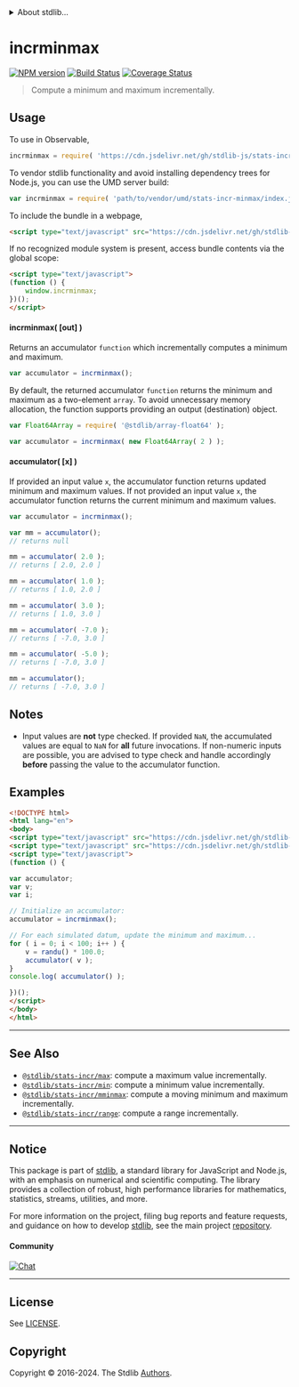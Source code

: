 <!--

@license Apache-2.0

Copyright (c) 2018 The Stdlib Authors.

Licensed under the Apache License, Version 2.0 (the "License");
you may not use this file except in compliance with the License.
You may obtain a copy of the License at

   http://www.apache.org/licenses/LICENSE-2.0

Unless required by applicable law or agreed to in writing, software
distributed under the License is distributed on an "AS IS" BASIS,
WITHOUT WARRANTIES OR CONDITIONS OF ANY KIND, either express or implied.
See the License for the specific language governing permissions and
limitations under the License.

-->


<details>
  <summary>
    About stdlib...
  </summary>
  <p>We believe in a future in which the web is a preferred environment for numerical computation. To help realize this future, we've built stdlib. stdlib is a standard library, with an emphasis on numerical and scientific computation, written in JavaScript (and C) for execution in browsers and in Node.js.</p>
  <p>The library is fully decomposable, being architected in such a way that you can swap out and mix and match APIs and functionality to cater to your exact preferences and use cases.</p>
  <p>When you use stdlib, you can be absolutely certain that you are using the most thorough, rigorous, well-written, studied, documented, tested, measured, and high-quality code out there.</p>
  <p>To join us in bringing numerical computing to the web, get started by checking us out on <a href="https://github.com/stdlib-js/stdlib">GitHub</a>, and please consider <a href="https://opencollective.com/stdlib">financially supporting stdlib</a>. We greatly appreciate your continued support!</p>
</details>

# incrminmax

[![NPM version][npm-image]][npm-url] [![Build Status][test-image]][test-url] [![Coverage Status][coverage-image]][coverage-url] <!-- [![dependencies][dependencies-image]][dependencies-url] -->

> Compute a minimum and maximum incrementally.



<section class="usage">

## Usage

To use in Observable,

```javascript
incrminmax = require( 'https://cdn.jsdelivr.net/gh/stdlib-js/stats-incr-minmax@v0.2.0-umd/browser.js' )
```

To vendor stdlib functionality and avoid installing dependency trees for Node.js, you can use the UMD server build:

```javascript
var incrminmax = require( 'path/to/vendor/umd/stats-incr-minmax/index.js' )
```

To include the bundle in a webpage,

```html
<script type="text/javascript" src="https://cdn.jsdelivr.net/gh/stdlib-js/stats-incr-minmax@v0.2.0-umd/browser.js"></script>
```

If no recognized module system is present, access bundle contents via the global scope:

```html
<script type="text/javascript">
(function () {
    window.incrminmax;
})();
</script>
```

#### incrminmax( \[out] )

Returns an accumulator `function` which incrementally computes a minimum and maximum.

```javascript
var accumulator = incrminmax();
```

By default, the returned accumulator `function` returns the minimum and maximum as a two-element `array`. To avoid unnecessary memory allocation, the function supports providing an output (destination) object.

```javascript
var Float64Array = require( '@stdlib/array-float64' );

var accumulator = incrminmax( new Float64Array( 2 ) );
```

#### accumulator( \[x] )

If provided an input value `x`, the accumulator function returns updated minimum and maximum values. If not provided an input value `x`, the accumulator function returns the current minimum and maximum values.

```javascript
var accumulator = incrminmax();

var mm = accumulator();
// returns null

mm = accumulator( 2.0 );
// returns [ 2.0, 2.0 ]

mm = accumulator( 1.0 );
// returns [ 1.0, 2.0 ]

mm = accumulator( 3.0 );
// returns [ 1.0, 3.0 ]

mm = accumulator( -7.0 );
// returns [ -7.0, 3.0 ]

mm = accumulator( -5.0 );
// returns [ -7.0, 3.0 ]

mm = accumulator();
// returns [ -7.0, 3.0 ]
```

</section>

<!-- /.usage -->

<section class="notes">

## Notes

-   Input values are **not** type checked. If provided `NaN`, the accumulated values are equal to `NaN` for **all** future invocations. If non-numeric inputs are possible, you are advised to type check and handle accordingly **before** passing the value to the accumulator function.

</section>

<!-- /.notes -->

<section class="examples">

## Examples

<!-- eslint no-undef: "error" -->

```html
<!DOCTYPE html>
<html lang="en">
<body>
<script type="text/javascript" src="https://cdn.jsdelivr.net/gh/stdlib-js/random-base-randu@umd/browser.js"></script>
<script type="text/javascript" src="https://cdn.jsdelivr.net/gh/stdlib-js/stats-incr-minmax@v0.2.0-umd/browser.js"></script>
<script type="text/javascript">
(function () {

var accumulator;
var v;
var i;

// Initialize an accumulator:
accumulator = incrminmax();

// For each simulated datum, update the minimum and maximum...
for ( i = 0; i < 100; i++ ) {
    v = randu() * 100.0;
    accumulator( v );
}
console.log( accumulator() );

})();
</script>
</body>
</html>
```

</section>

<!-- /.examples -->

<!-- Section for related `stdlib` packages. Do not manually edit this section, as it is automatically populated. -->

<section class="related">

* * *

## See Also

-   <span class="package-name">[`@stdlib/stats-incr/max`][@stdlib/stats/incr/max]</span><span class="delimiter">: </span><span class="description">compute a maximum value incrementally.</span>
-   <span class="package-name">[`@stdlib/stats-incr/min`][@stdlib/stats/incr/min]</span><span class="delimiter">: </span><span class="description">compute a minimum value incrementally.</span>
-   <span class="package-name">[`@stdlib/stats-incr/mminmax`][@stdlib/stats/incr/mminmax]</span><span class="delimiter">: </span><span class="description">compute a moving minimum and maximum incrementally.</span>
-   <span class="package-name">[`@stdlib/stats-incr/range`][@stdlib/stats/incr/range]</span><span class="delimiter">: </span><span class="description">compute a range incrementally.</span>

</section>

<!-- /.related -->

<!-- Section for all links. Make sure to keep an empty line after the `section` element and another before the `/section` close. -->


<section class="main-repo" >

* * *

## Notice

This package is part of [stdlib][stdlib], a standard library for JavaScript and Node.js, with an emphasis on numerical and scientific computing. The library provides a collection of robust, high performance libraries for mathematics, statistics, streams, utilities, and more.

For more information on the project, filing bug reports and feature requests, and guidance on how to develop [stdlib][stdlib], see the main project [repository][stdlib].

#### Community

[![Chat][chat-image]][chat-url]

---

## License

See [LICENSE][stdlib-license].


## Copyright

Copyright &copy; 2016-2024. The Stdlib [Authors][stdlib-authors].

</section>

<!-- /.stdlib -->

<!-- Section for all links. Make sure to keep an empty line after the `section` element and another before the `/section` close. -->

<section class="links">

[npm-image]: http://img.shields.io/npm/v/@stdlib/stats-incr-minmax.svg
[npm-url]: https://npmjs.org/package/@stdlib/stats-incr-minmax

[test-image]: https://github.com/stdlib-js/stats-incr-minmax/actions/workflows/test.yml/badge.svg?branch=v0.2.0
[test-url]: https://github.com/stdlib-js/stats-incr-minmax/actions/workflows/test.yml?query=branch:v0.2.0

[coverage-image]: https://img.shields.io/codecov/c/github/stdlib-js/stats-incr-minmax/main.svg
[coverage-url]: https://codecov.io/github/stdlib-js/stats-incr-minmax?branch=main

<!--

[dependencies-image]: https://img.shields.io/david/stdlib-js/stats-incr-minmax.svg
[dependencies-url]: https://david-dm.org/stdlib-js/stats-incr-minmax/main

-->

[chat-image]: https://img.shields.io/gitter/room/stdlib-js/stdlib.svg
[chat-url]: https://app.gitter.im/#/room/#stdlib-js_stdlib:gitter.im

[stdlib]: https://github.com/stdlib-js/stdlib

[stdlib-authors]: https://github.com/stdlib-js/stdlib/graphs/contributors

[umd]: https://github.com/umdjs/umd
[es-module]: https://developer.mozilla.org/en-US/docs/Web/JavaScript/Guide/Modules

[deno-url]: https://github.com/stdlib-js/stats-incr-minmax/tree/deno
[deno-readme]: https://github.com/stdlib-js/stats-incr-minmax/blob/deno/README.md
[umd-url]: https://github.com/stdlib-js/stats-incr-minmax/tree/umd
[umd-readme]: https://github.com/stdlib-js/stats-incr-minmax/blob/umd/README.md
[esm-url]: https://github.com/stdlib-js/stats-incr-minmax/tree/esm
[esm-readme]: https://github.com/stdlib-js/stats-incr-minmax/blob/esm/README.md
[branches-url]: https://github.com/stdlib-js/stats-incr-minmax/blob/main/branches.md

[stdlib-license]: https://raw.githubusercontent.com/stdlib-js/stats-incr-minmax/main/LICENSE

<!-- <related-links> -->

[@stdlib/stats/incr/max]: https://github.com/stdlib-js/stats-incr-max/tree/umd

[@stdlib/stats/incr/min]: https://github.com/stdlib-js/stats-incr-min/tree/umd

[@stdlib/stats/incr/mminmax]: https://github.com/stdlib-js/stats-incr-mminmax/tree/umd

[@stdlib/stats/incr/range]: https://github.com/stdlib-js/stats-incr-range/tree/umd

<!-- </related-links> -->

</section>

<!-- /.links -->
